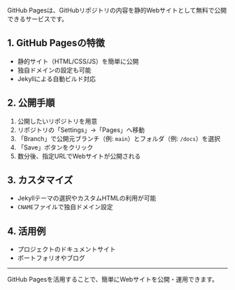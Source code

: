 GitHub Pagesは、GitHubリポジトリの内容を静的Webサイトとして無料で公開できるサービスです。

## 1. GitHub Pagesの特徴
- 静的サイト（HTML/CSS/JS）を簡単に公開
- 独自ドメインの設定も可能
- Jekyllによる自動ビルド対応

## 2. 公開手順
1. 公開したいリポジトリを用意
2. リポジトリの「Settings」→「Pages」へ移動
3. 「Branch」で公開元ブランチ（例: `main`）とフォルダ（例: `/docs`）を選択
4. 「Save」ボタンをクリック
5. 数分後、指定URLでWebサイトが公開される

## 3. カスタマイズ
- Jekyllテーマの選択やカスタムHTMLの利用が可能
- `CNAME`ファイルで独自ドメイン設定

## 4. 活用例
- プロジェクトのドキュメントサイト
- ポートフォリオやブログ

---

GitHub Pagesを活用することで、簡単にWebサイトを公開・運用できます。